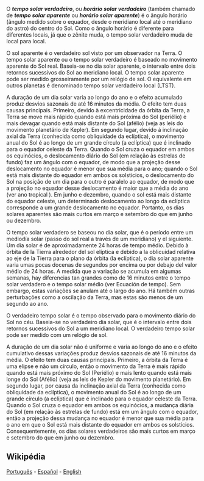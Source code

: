 O ***tempo solar verdadeiro***, ou ***horário solar verdadeiro*** (também chamado de ***tempo solar aparente*** ou ***horário solar aparente***) é o ângulo horário (ângulo medido sobre o equador, desde o meridiano local até o meridiano do astro) do centro do Sol. Como o ângulo horário é diferente para diferentes locais, já que o zênite muda, o tempo solar verdadeiro muda de local para local.

O sol aparente é o verdadeiro sol visto por um observador na Terra. O tempo solar aparente ou o tempo solar verdadeiro é baseado no movimento aparente do Sol real. Baseia-se no dia solar aparente, o intervalo entre dois retornos sucessivos do Sol ao meridiano local. O tempo solar aparente pode ser medido grosseiramente por um relógio de sol. O equivalente em outros planetas é denominado tempo solar verdadeiro local (LTST).

A duração de um dia solar varia ao longo do ano e o efeito acumulado produz desvios sazonais de até 16 minutos da média. O efeito tem duas causas principais. Primeiro, devido à excentricidade da órbita da Terra, a Terra se move mais rápido quando está mais próxima do Sol (periélio) e mais devagar quando está mais distante do Sol (afélio) (veja as leis do movimento planetário de Kepler). Em segundo lugar, devido à inclinação axial da Terra (conhecida como obliquidade da eclíptica), o movimento anual do Sol é ao longo de um grande círculo (a eclíptica) que é inclinado para o equador celeste da Terra. Quando o Sol cruza o equador em ambos os equinócios, o deslocamento diário do Sol (em relação às estrelas de fundo) faz um ângulo com o equador, de modo que a projeção desse deslocamento no equador é menor que sua média para o ano; quando o Sol está mais distante do equador em ambos os solstícios, o deslocamento do Sol na posição de um dia para o outro é paralelo ao equador, de modo que a projeção no equador desse deslocamento é maior que a média do ano (ver ano tropical ). Em junho e dezembro, quando o sol está mais distante do equador celeste, um determinado deslocamento ao longo da eclíptica corresponde a um grande deslocamento no equador. Portanto, os dias solares aparentes são mais curtos em março e setembro do que em junho ou dezembro.



O tempo solar verdadero se baseou no dia solar, que é o período entre um mediodía solar (passo do sol real a través de um meridiano) y el siguiente. Um dia solar é de aproximadamente 24 horas de tempo médio. Debido à órbita de la Tierra alrededor del sol elíptica e debido a la oblicuidad relativa ao eje de la Tierra para o plano da órbita (la eclíptica), o dia solar aparente varia umas pocas docenas de segundos por encima ou por debajo del valor médio de 24 horas. A medida que a variação se acumula em algumas semanas, hay diferencias tan grandes como de 16 minutos entre o tempo solar verdadero e o tempo solar médio (ver Ecuación de tempo). Sem embargo, estas variações se anulam até o largo do ano. Há também outras perturbações como a oscilação da Terra, mas estas são menos de um segundo ao ano.

O verdadeiro tempo solar é o tempo observado para o movimento diário do Sol no céu. Baseia-se no verdadeiro dia solar, que é o intervalo entre dois retornos sucessivos do Sol a um meridiano local. O verdadeiro tempo solar pode ser medido com um relógio de sol.

A duração de um dia solar não é uniforme e varia ao longo do ano e o efeito cumulativo dessas variações produz desvios sazonais de até 16 minutos da média. O efeito tem duas causas principais. Primeiro, a órbita da Terra é uma elipse e não um círculo, então o movimento da Terra é mais rápido quando está mais próximo do Sol (Periélio) e mais lento quando está mais longe do Sol (Afélio) (veja as leis de Kepler do movimento planetário). Em segundo lugar, por causa da inclinação axial da Terra (conhecida como obliquidade da eclíptica), o movimento anual do Sol é ao longo de um grande círculo (a eclíptica) que é inclinado para o equador celeste da Terra. Quando o Sol cruza o equador em ambos os equinócios, a mudança diária do Sol (em relação às estrelas de fundo) está em um ângulo com o equador, então a projeção dessa mudança no equador é menor que sua média para o ano em que o Sol está mais distante do equador em ambos os solstícios. Consequentemente, os dias solares verdadeiros são mais curtos em março e setembro do que em junho ou dezembro.

## Wikipédia
[Português](https://pt.wikipedia.org/wiki/Hor%C3%A1rio_solar_aparente) - [Español](https://es.wikipedia.org/wiki/Tiempo_solar) - [English](https://en.wikipedia.org/wiki/Solar_time)
